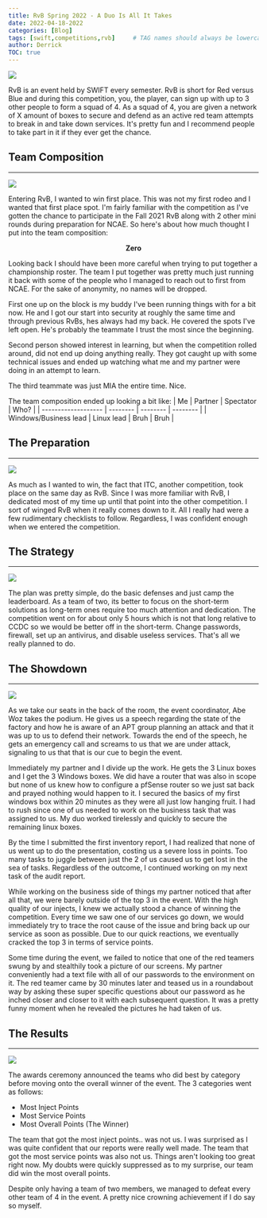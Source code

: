 ```yaml
---
title: RvB Spring 2022 - A Duo Is All It Takes
date: 2022-04-18-2022
categories: [Blog]
tags: [swift,competitions,rvb]     # TAG names should always be lowercase
author: Derrick
TOC: true
---
```


![](https://i.imgur.com/yMyRBYP.png)

RvB is an event held by SWIFT every semester. RvB is short for Red versus Blue and during this competition, you, the player, can sign up with up to 3 other people to form a squad of 4. As a squad of 4, you are given a network of X amount of boxes to secure and defend as an active red team attempts to break in and take down services. It's pretty fun and I recommend people to take part in it if they ever get the chance.

## Team Composition
---
![](https://i.imgur.com/T5l2bOf.png)

Entering RvB, I wanted to win first place. This was not my first rodeo and I wanted that first place spot. I'm fairly familiar with the competition as I've gotten the chance to participate in the Fall 2021 RvB along with 2 other mini rounds during preparation for NCAE. So here's about how much thought I put into the team composition:
<p style="text-align:center;font-weight:bold"> Zero  </p>


Looking back I should have been more careful when trying to put together a championship roster. The team I put together was pretty much just running it back with some of the people who I managed to reach out to first from NCAE. For the sake of anonymity, no names will be dropped.

First one up on the block is my buddy I've been running things with for a bit now. He and I got our start into security at roughly the same time and through previous RvBs, hes always had my back. He covered the spots I've left open. He's probably the teammate I trust the most since the beginning.

Second person showed interest in learning, but when the competition rolled around, did not end up doing anything really. They got caught up with some technical issues and ended up watching what me and my partner were doing in an attempt to learn.

The third teammate was just MIA the entire time. Nice.

The team composition ended up looking a bit like:
| Me                    | Partner     | Spectator | Who?     |
| -------------------   | --------    | --------  | -------- |
| Windows/Business lead | Linux lead  | Bruh      | Bruh     |


## The Preparation
---
![](https://i.imgur.com/v967cQW.png)


As much as I wanted to win, the fact that ITC, another competition, took place on the same day as RvB. Since I was more familiar with RvB, I dedicated most of my time up until that point into the other competition. I sort of winged RvB when it really comes down to it. All I really had were a few rudimentary checklists to follow. Regardless, I was confident enough when we entered the competition.

## The Strategy
---
![](https://i.imgur.com/ZHOWS9t.jpg)

The plan was pretty simple, do the basic defenses and just camp the leaderboard. As a team of two, its better to focus on the short-term solutions as long-term ones require too much attention and dedication. The competition went on for about only 5 hours which is not that long relative to CCDC so we would be better off in the short-term. Change passwords, firewall, set up an antivirus, and disable useless services. That's all we really planned to do.

## The Showdown
---
![](https://i.imgur.com/TOre23A.png)

As we take our seats in the back of the room, the event coordinator, Abe Woz takes the podium. He gives us a speech regarding the state of the factory and how he is aware of an APT group planning an attack and that it was up to us to defend their network. Towards the end of the speech, he gets an emergency call and screams to us that we are under attack, signaling to us that that is our cue to begin the event.

Immediately my partner and I divide up the work. He gets the 3 Linux boxes and I get the 3 Windows boxes. We did have a router that was also in scope but none of us knew how to configure a pfSense router so we just sat back and prayed nothing would happen to it. I secured the basics of my first windows box within 20 minutes as they were all just low hanging fruit. I had to rush since one of us needed to work on the business task that was assigned to us. My duo worked tirelessly and quickly to secure the remaining linux boxes.

By the time I submitted the first inventory report, I had realized that none of us went up to do the presentation, costing us a severe loss in points. Too many tasks to juggle between just the 2 of us caused us to get lost in the sea of tasks. Regardless of the outcome, I continued working on my next task of the audit report.

While working on the business side of things my partner noticed that after all that, we were barely outside of the top 3 in the event. With the high quality of our injects, I knew we actually stood a chance of winning the competition. Every time we saw one of our services go down, we would immediately try to trace the root cause of the issue and bring back up our service as soon as possible. Due to our quick reactions, we eventually cracked the top 3 in terms of service points.

Some time during the event, we failed to notice that one of the red teamers swung by and stealthily took a picture of our screens. My partner conveniently had a text file with all of our passwords to the environment on it. The red teamer came by 30 minutes later and teased us in a roundabout way by asking these super specific questions about our password as he inched closer and closer to it with each subsequent question. It was a pretty funny moment when he revealed the pictures he had taken of us.

## The Results
---
![](https://i.imgur.com/BZY2Mxb.png)

The awards ceremony announced the teams who did best by category before moving onto the overall winner of the event. The 3 categories went as follows:

* Most Inject Points
* Most Service Points
* Most Overall Points (The Winner)

The team that got the most inject points.. was not us. I was surprised as I was quite confident that our reports were really well made. The team that got the most service points was also not us. Things aren't looking too great right now. My doubts were quickly suppressed as to my surprise, our team did win the most overall points.

Despite only having a team of two members, we managed to defeat every other team of 4 in the event. A pretty nice crowning achievement if I do say so myself.


